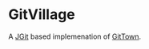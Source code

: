 # GitVillage

A [JGit](https://eclipse.org/jgit/) based implemenation of [GitTown](http://www.git-town.com/).

